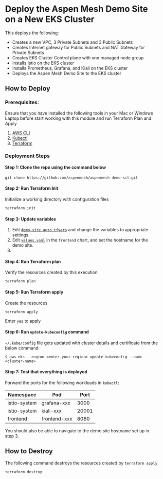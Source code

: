 # Deploy the Aspen Mesh Demo Site on a New EKS Cluster

This deploys the following:

- Creates a new  VPC, 3 Private Subnets and 3 Public Subnets
- Creates Internet gateway for Public Subnets and NAT Gateway for Private Subnets
- Creates EKS Cluster Control plane with one managed node group
- Installs Istio on the EKS cluster
- Installs Prometheus, Grafana, and Kiali on the EKS cluster
- Deploys the Aspen Mesh Demo Site to the EKS cluster

## How to Deploy

### Prerequisites:

Ensure that you have installed the following tools in your Mac or Windows Laptop before start working with this module and run Terraform Plan and Apply

1. [AWS CLI](https://docs.aws.amazon.com/cli/latest/userguide/install-cliv2.html)
2. [Kubectl](https://Kubernetes.io/docs/tasks/tools/)
3. [Terraform](https://learn.hashicorp.com/tutorials/terraform/install-cli)

### Deployment Steps

#### Step 1: Clone the repo using the command below

```shell script
git clone https://github.com/aspenmesh/aspenmesh-demo-sit.git
```

#### Step 2: Run Terraform Init

Initialize a working directory with configuration files

```shell script
terraform init
```
#### Step 3: Update variables

 1. Edit [`demo-site.auto.tfvars`](demo-site.auto.tfvars) and change the variables to appropriate settings.
 1. Edit [`values.yaml`](../charts/aspenmesh-demo/charts/frontend/values.yaml) in the `frontend` chart, and set the hostname for the demo site.
 2. 
#### Step 4: Run Terraform plan

Verify the resources created by this execution

```shell script
terraform plan
```

#### Step 5: Run Terraform apply

Create the resources

```shell script
terraform apply
```

Enter `yes` to apply

#### Step 6: Run `update-kubeconfig` command

`~/.kube/config` file gets updated with cluster details and certificate from the below command

    $ aws eks --region <enter-your-region> update-kubeconfig --name <cluster-name>

#### Step 7: Test that everything is deployed

Forward the ports for the following workloads in `kubectl`:

|Namespace|Pod|Port|
|---------|---|----|
|istio-system|grafana-xxx|3000|
|istio-system|kiali-xxx|20001|
|frontend|frontend-xxx|8080|

You should also be able to navigate to the demo site hostname set up in step 3.

## How to Destroy

The following command destroys the resources created by `terraform apply`

```shell script
terraform destroy
```

